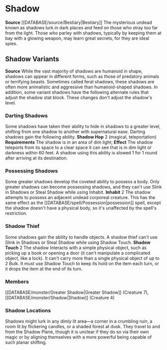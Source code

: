 ﻿---
creature_family: Shadow
id: '89'
name: Shadow
rarity: Common
rus_type_level: null
source: '[[DATABASE/source/Bestiary|Bestiary]]'
trait: null
type: Creature Family

---
# Shadow

**Source** [[DATABASE/source/Bestiary|Bestiary]]
The mysterious undead known as shadows lurk in dark places and feed on those who stray too far from the light. Those who parley with shadows, typically by keeping them at bay with a glowing weapon, may learn great secrets, for they are ideal spies.

## Shadow Variants

**Source** While the vast majority of shadows are humanoid in shape, shadows can appear in different forms, such as those of predatory animals or terrifying beasts. Sometimes called feral shadows, these shadows are often more animalistic and aggressive than humanoid-shaped shadows. In addition, some variant shadows have the following alternate rules that adjust the shadow stat block. These changes don't adjust the shadow's level.

### Darting Shadows

Some shadows have taken their ability to hide in shadows to a greater level, shifting from one shadow to another with supernatural ease. Darting shadows gain the following ability.
 **Shadow Hop** <span class="action-icon">2</span> (magical, teleportation) **Requirements** The shadow is in an area of dim light; **Effect** The shadow teleports from its space to a clear space it can see that is in dim light or darkness within 60 feet. A shadow using this ability is slowed 1 for 1 round after arriving at its destination.

### Possessing Shadows

Some greater shadows develop the coveted ability to possess a body. Only greater shadows can become possessing shadows, and they can't use Slink in Shadows or Steal Shadow while using Inhabit.
 **Inhabit** <span class="action-icon">2</span> The shadow attempts to possess an adjacent undead corporeal creature. This has the same effect as the [[DATABASE/spell/Possession|possession]] spell, except the shadow doesn't have a physical body, so it's unaffected by the spell's restriction.

### Shadow Thief

Some shadows gain the ability to handle objects. A shadow thief can't use Slink in Shadows or Steal Shadow while using Shadow Touch.
 **Shadow Touch** <span class="action-icon">2</span> The shadow Interacts with a simple physical object, such as picking up a book or opening a door (it can't manipulate a complicated object, like a lock). It can't carry more than a single physical object of up to 2 Bulk. It must use Shadow Touch to keep its hold on the item each turn, or it drops the item at the end of its turn.

### Members

[[DATABASE/monster/Greater Shadow|Greater Shadow]] (Creature 7), [[DATABASE/monster/Shadow|Shadow]] (Creature 4)

###  Shadow Locations

Shadows might lurk in any dimly lit area—a corner in a crumbling ruin, a room lit by flickering candles, or a shaded forest at dusk. They travel to and from the Shadow Plane, though it is unclear if they do so via their own magic or by aligning themselves with a more powerful being capable of such planar shifting.